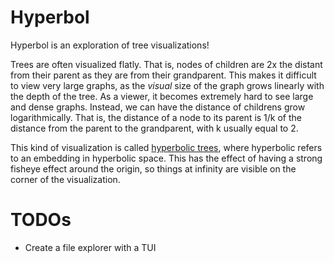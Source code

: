 # Hyperbol

Hyperbol is an exploration of tree visualizations!

Trees are often visualized flatly. That is, nodes of children are 2x the distant from their
parent as they are from their grandparent. This makes it difficult to view very large graphs, as
the _visual_ size of the graph grows linearly with the depth of the tree. As a viewer, it
becomes extremely hard to see large and dense graphs. Instead, we can have the distance of
childrens grow logarithmically.  That is, the distance of a node to its parent is 1/k of the
distance from the parent to the grandparent, with k usually equal to 2.

This kind of visualization is called [hyperbolic
trees](https://en.wikipedia.org/wiki/Hyperbolic_tree), where hyperbolic refers to an embedding
in hyperbolic space. This has the effect of having a strong fisheye effect around the origin, so
things at infinity are visible on the corner of the visualization.

# TODOs

- Create a file explorer with a TUI
